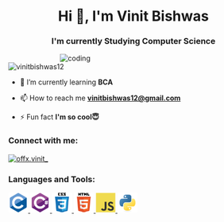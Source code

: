 <h1 align="center">Hi 👋, I'm Vinit Bishwas</h1>
<h3 align="center">I'm currently Studying Computer Science</h3>

<img align="right" alt="coding" width="400" src="https://i.pinimg.com/736x/f0/ad/a3/f0ada3101971c622e8a1e10ab3c11713.jpg">

<p align="left"> <img src="https://komarev.com/ghpvc/?username=vinitbishwas12&label=Profile%20views&color=0e75b6&style=flat" alt="vinitbishwas12" /> </p>

- 🌱 I’m currently learning **BCA**

- 📫 How to reach me **vinitbishwas12@gmail.com**

- ⚡ Fun fact **I'm so cool😇**

<h3 align="left">Connect with me:</h3>
<p align="left">
<a href="https://instagram.com/offx.vinit_" target="blank"><img align="center" src="https://raw.githubusercontent.com/rahuldkjain/github-profile-readme-generator/master/src/images/icons/Social/instagram.svg" alt="offx.vinit_" height="30" width="40" /></a>
</p>

<h3 align="left">Languages and Tools:</h3>
<p align="left"> <a href="https://www.cprogramming.com/" target="_blank" rel="noreferrer"> <img src="https://raw.githubusercontent.com/devicons/devicon/master/icons/c/c-original.svg" alt="c" width="40" height="40"/> </a> <a href="https://www.w3schools.com/cs/" target="_blank" rel="noreferrer"> <img src="https://raw.githubusercontent.com/devicons/devicon/master/icons/csharp/csharp-original.svg" alt="csharp" width="40" height="40"/> </a> <a href="https://www.w3schools.com/css/" target="_blank" rel="noreferrer"> <img src="https://raw.githubusercontent.com/devicons/devicon/master/icons/css3/css3-original-wordmark.svg" alt="css3" width="40" height="40"/> </a> <a href="https://www.w3.org/html/" target="_blank" rel="noreferrer"> <img src="https://raw.githubusercontent.com/devicons/devicon/master/icons/html5/html5-original-wordmark.svg" alt="html5" width="40" height="40"/> </a> <a href="https://developer.mozilla.org/en-US/docs/Web/JavaScript" target="_blank" rel="noreferrer"> <img src="https://raw.githubusercontent.com/devicons/devicon/master/icons/javascript/javascript-original.svg" alt="javascript" width="40" height="40"/> </a> <a href="https://www.python.org" target="_blank" rel="noreferrer"> <img src="https://raw.githubusercontent.com/devicons/devicon/master/icons/python/python-original.svg" alt="python" width="40" height="40"/> </a> </p>
